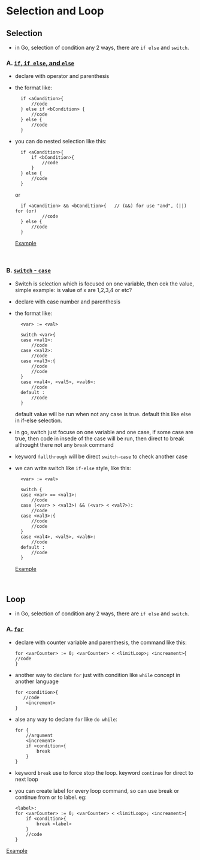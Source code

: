 # Selection and Loop

## Selection
* in Go, selection of condition any 2 ways, there are `if else` and `switch`.

### A. [`if`, `if else`, and `else`](https://github.com/aandaldi/Learn-Golang/blob/aan/Learn-step-by-step/selection-and-loop/if_else.go)
* declare with operator and parenthesis
* the format like:
    
        if <aCondition>{
            //code
        } else if <bCondition> {
            //code
        } else {
            //code
        }
* you can do nested selection like this:

        if <aCondition>{
            if <bCondition>{
                //code
            }
        } else {
            //code
        }

    or 

        if <aCondition> && <bCondition>{   // (&&) for use "and", (||) for (or)
                //code
        } else {
            //code
        }

    [Example](https://github.com/aandaldi/Learn-Golang/blob/aan/Learn-step-by-step/selection-and-loop/if_else.go)
    <br/>
<br/>

### B. [`switch` - `case`](https://github.com/aandaldi/Learn-Golang/blob/aan/Learn-step-by-step/selection-and-loop/switch_case.go)
* Switch is selection which is focused on one variable, then cek the value, simple example: is value of x are 1,2,3,4 or etc?
* declare with case number and parenthesis
* the format like:
    
        <var> := <val>

        switch <var>{
        case <val1>:
            //code
        case <val2>:
            //code
        case <val3>:{
            //code
            //code
        }    
        case <val4>, <val5>, <val6>:
            //code
        default :
            //code    
        }
    default value will be run when not any case is true. default this like else in if-else selection.
* in go, switch just focuse on one variable and one case, if some case are true, then code in insede of the case will be run, then direct to break althought there not any `break` command

* keyword `fallthrough` will be direct `switch-case` to check another case

* we can write switch like `if-else` style, like this:
    
        <var> := <val>

        switch {
        case <var> == <val1>:
            //code
        case (<var> > <val3>) && (<var> < <val7>):
            //code
        case <val3>:{
            //code
            //code
        }    
        case <val4>, <val5>, <val6>:
            //code
        default :
            //code    
        }

    [Example](https://github.com/aandaldi/Learn-Golang/blob/aan/Learn-step-by-step/selection-and-loop/switch_case.go) <br/>
<br/>

## Loop
* in Go, selection of condition any 2 ways, there are `if else` and `switch`.

### A. [`for`](https://github.com/aandaldi/Learn-Golang/blob/aan/Learn-step-by-step/selection-and-loop/for_loop.go)
* declare with counter variable and parenthesis, the command like this:
    ~~~
    for <varCounter> := 0; <varCounter> < <limitLoop>; <increament>{
    //code
    }
    ~~~
* another way to declare `for` just with condition like `while` concept in another language
    ~~~
    for <condition>{
       //code
        <increment>
    }
    ~~~

* alse any way to declare `for` like `do while`:
    ~~~
    for {
        //argument
        <increment>
        if <condition>{
            break
        }
    }
    ~~~

* keyword `break` use to force stop the loop. keyword `continue` for direct to next loop

* you can create label for every loop command, so can use break or continue from or to label. eg:
    ~~~
    <label>:
    for <varCounter> := 0; <varCounter> < <limitLoop>; <increament>{
        if <condition>{
            break <label>
        }
        //code
    }
    ~~~



[Example](https://github.com/aandaldi/Learn-Golang/blob/aan/Learn-step-by-step/selection-and-loop/for_loop.go) <br/>
<br/>